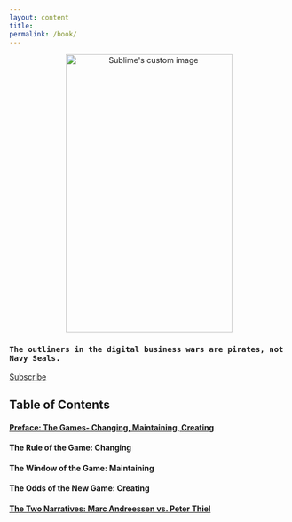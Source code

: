 ```yaml
---
layout: content
title: 
permalink: /book/
---
```


<p align="center">
  <img width="300" height="500" src="https://i.imgur.com/l5Q36FN.jpg" alt="Sublime's custom image"/>
</p>


### `The outliners in the digital business wars are pirates, not Navy Seals.` 
[Subscribe](https://mailchi.mp/a68c89762ee3/pirates)

## Table of Contents

#### [Preface: The Games- Changing, Maintaining, Creating](https://medium.com/pirateswhocode/can-you-design-a-market-that-you-can-dominate-7b6690ff46b4)

#### The Rule of the Game: Changing

#### The Window of the Game: Maintaining

#### The Odds of the New Game: Creating

#### [The Two Narratives: Marc Andreessen vs. Peter Thiel](https://allenleein.github.io/brains/2018/11/the-two-narratives)


